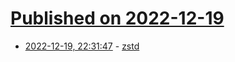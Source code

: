 # [Published on 2022-12-19](index.md)

* [2022-12-19, 22:31:47](https://news.ycombinator.com/item?id=34058711) - [zstd](https://github.com/facebook/zstd)
